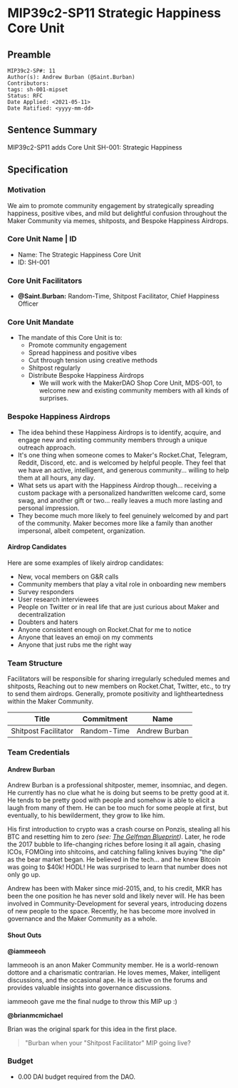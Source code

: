 # MIP39c2-SP11 Strategic Happiness Core Unit

## Preamble

```
MIP39c2-SP#: 11
Author(s): Andrew Burban (@Saint.Burban)
Contributors:
tags: sh-001-mipset
Status: RFC
Date Applied: <2021-05-11>
Date Ratified: <yyyy-mm-dd>
```

## Sentence Summary

MIP39c2-SP11 adds Core Unit SH-001: Strategic Happiness

## Specification

### Motivation

We aim to promote community engagement by strategically spreading happiness, positive vibes, and mild but delightful confusion throughout the Maker Community via memes, shitposts, and Bespoke Happiness Airdrops.

### Core Unit Name | ID

* Name: The Strategic Happiness Core Unit
* ID: SH-001

### Core Unit Facilitators

- **@Saint.Burban:** Random-Time, Shitpost Facilitator, Chief Happiness Officer

### Core Unit Mandate

* The mandate of this Core Unit is to:
  * Promote community engagement
  * Spread happiness and positive vibes
  * Cut through tension using creative methods
  * Shitpost regularly
  * Distribute Bespoke Happiness Airdrops 
      * We will work with the MakerDAO Shop Core Unit, MDS-001, to welcome new and existing community members with all kinds of surprises.

### Bespoke Happiness Airdrops

* The idea behind these Happiness Airdrops is to identify, acquire, and engage new and existing community members through a unique outreach approach.
* It's one thing when someone comes to Maker's Rocket.Chat, Telegram, Reddit, Discord, etc. and is welcomed by helpful people. They feel that we have an active, intelligent, and generous community... willing to help them at all hours, any day.
* What sets us apart with the Happiness Airdrop though... receiving a custom package with a personalized handwritten welcome card, some swag, and another gift or two... really leaves a much more lasting and personal impression.
* They become much more likely to feel genuinely welcomed by and part of the community. Maker becomes more like a family than another impersonal, albeit competent, organization.

#### Airdrop Candidates

Here are some examples of likely airdrop candidates:

* New, vocal members on G&R calls
* Community members that play a vital role in onboarding new members
* Survey responders
* User research interviewees
* People on Twitter or in real life that are just curious about Maker and decentralization
* Doubters and haters
* Anyone consistent enough on Rocket.Chat for me to notice
* Anyone that leaves an emoji on my comments
* Anyone that just rubs me the right way

### Team Structure

Facilitators will be responsible for sharing irregularly scheduled memes and shitposts, Reaching out to new members on Rocket.Chat, Twitter, etc., to try to send them airdrops. Generally, promote positivity and lightheartedness within the Maker Community.

|Title|Commitment|Name|
| --- | --- | --- |
| Shitpost Facilitator | Random-Time | Andrew Burban |

### Team Credentials

#### Andrew Burban

Andrew Burban is a professional shitposter, memer, insomniac, and degen. He currently has no clue what he is doing but seems to be pretty good at it. He tends to be pretty good with people and somehow is able to elicit a laugh from many of them. He can be too much for some people at first, but eventually, to his bewilderment, they grow to like him.

His first introduction to crypto was a crash course on Ponzis, stealing all his BTC and resetting him to zero *(see: [The Gelfman Blueprint](https://www.cftc.gov/PressRoom/PressReleases/7831-18))*. Later, he rode the 2017 bubble to life-changing riches before losing it all again, chasing ICOs, FOMOing into shitcoins, and catching falling knives buying "the dip" as the bear market began. He believed in the tech... and he knew Bitcoin was going to $40k! HODL! He was surprised to learn that number does not only go up.

Andrew has been with Maker since mid-2015, and, to his credit, MKR has been the one position he has never sold and likely never will. He has been involved in Community-Development for several years, introducing dozens of new people to the space. Recently, he has become more involved in governance and the Maker Community as a whole.

#### Shout Outs

**@iammeeoh**

Iammeooh is an anon Maker Community member. He is a world-renown dottore and a charismatic contrarian. He loves memes, Maker, intelligent discussions, and the occasional ape. He is active on the forums and provides valuable insights into governance discussions.

iammeooh gave me the final nudge to throw this MIP up :)

**@brianmcmichael**

Brian was the original spark for this idea in the first place.
> "Burban when your "Shitpost Facilitator" MIP going live?

### Budget

* 0.00 DAI budget required from the DAO.

